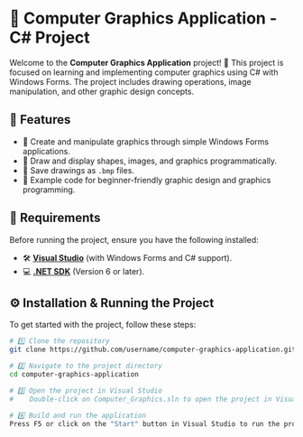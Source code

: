 # 🎨 Computer Graphics Application - C# Project

Welcome to the **Computer Graphics Application** project! 🎯 This project is focused on learning and implementing computer graphics using C# with Windows Forms. The project includes drawing operations, image manipulation, and other graphic design concepts.

## 🚀 Features
- 🔹 Create and manipulate graphics through simple Windows Forms applications.
- 🔹 Draw and display shapes, images, and graphics programmatically.
- 🔹 Save drawings as `.bmp` files.
- 🔹 Example code for beginner-friendly graphic design and graphics programming.

## 📌 Requirements
Before running the project, ensure you have the following installed:
- 🛠️ [**Visual Studio**](https://visualstudio.microsoft.com/) (with Windows Forms and C# support).
- 💻 [**.NET SDK**](https://dotnet.microsoft.com/download) (Version 6 or later).

## ⚙️ Installation & Running the Project
To get started with the project, follow these steps:

```sh
# 1️⃣ Clone the repository
git clone https://github.com/username/computer-graphics-application.git

# 2️⃣ Navigate to the project directory
cd computer-graphics-application

# 3️⃣ Open the project in Visual Studio
#    Double-click on Computer_Graphics.sln to open the project in Visual Studio.

# 4️⃣ Build and run the application
Press F5 or click on the "Start" button in Visual Studio to run the project.
